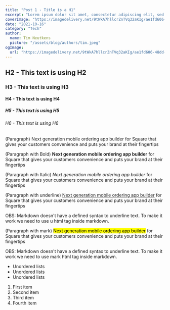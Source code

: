 ```yaml
---
title: "Post 1 - Title is a H1"
excerpt: "Lorem ipsum dolor sit amet, consectetur adipiscing elit, sed do eiusmod tempor incididunt ut labore et dolore magna aliqua. Praesent elementum facilisis leo vel fringilla est ullamcorper eget. At imperdiet dui accumsan sit amet nulla facilities morbi tempus."
coverImage: "https://imagedelivery.net/9tWkA7hllcrZnTVq32aKIg/ae1fd606-48dd-4dac-3ca5-e1cf96d7ce00/public"
date: "2021-10-16"
category: "Tech"
author:
  name: Tim Neutkens
  picture: "/assets/blog/authors/tim.jpeg"
ogImage:
  url: "https://imagedelivery.net/9tWkA7hllcrZnTVq32aKIg/ae1fd606-48dd-4dac-3ca5-e1cf96d7ce00/public"
---
```


## H2 - This text is using H2

### H3 - This text is using H3

#### H4 - This text is using H4

##### H5 - This text is using H5

###### H6 - This text is using H6

(Paragraph) Next generation mobile ordering app builder for Square that gives your customers convenience and puts your brand at their fingertips

(Paragraph with Bold) **Next generation mobile ordering app builder** for Square that gives your customers convenience and puts your brand at their fingertips

(Paragraph with Italic) _Next generation mobile ordering app builder_ for Square that gives your customers convenience and puts your brand at their fingertips

(Paragraph with underline) <u>Next generation mobile ordering app builder</u> for Square that gives your customers convenience and puts your brand at their fingertips

OBS: Markdown doesn't have a defined syntax to underline text. To make it work we need to use u html tag inside markdown.

(Paragraph with mark) <mark>Next generation mobile ordering app builder</mark> for Square that gives your customers convenience and puts your brand at their fingertips

OBS: Markdown doesn't have a defined syntax to underline text. To make it work we need to use mark html tag inside markdown.

- Unordered lists
- Unordered lists
- Unordered lists

1. First item
2. Second item
3. Third item
4. Fourth item

